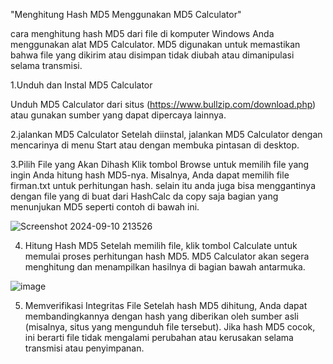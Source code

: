 "Menghitung Hash MD5 Menggunakan MD5 Calculator"

cara menghitung hash MD5 dari file di komputer Windows Anda menggunakan alat MD5 Calculator. MD5 digunakan untuk memastikan bahwa file yang dikirim atau disimpan tidak diubah atau dimanipulasi selama transmisi.

1.Unduh dan Instal MD5 Calculator

Unduh MD5 Calculator dari situs (https://www.bullzip.com/download.php) atau gunakan sumber yang dapat dipercaya lainnya.

2.jalankan MD5 Calculator 
Setelah diinstal, jalankan MD5 Calculator dengan mencarinya di menu Start atau dengan membuka pintasan di desktop.

3.Pilih File yang Akan Dihash
Klik tombol Browse untuk memilih file yang ingin Anda hitung hash MD5-nya.
Misalnya, Anda dapat memilih file firman.txt untuk perhitungan hash.
selain itu anda juga bisa menggantinya dengan file yang di buat dari HashCalc da copy saja bagian yang menunjukan MD5 seperti contoh di bawah ini.

![Screenshot 2024-09-10 213526](https://github.com/user-attachments/assets/7ad81307-8550-4503-bafd-6fc37695df50)

4. Hitung Hash MD5
Setelah memilih file, klik tombol Calculate untuk memulai proses perhitungan hash MD5.
MD5 Calculator akan segera menghitung dan menampilkan hasilnya di bagian bawah antarmuka.

![image](https://github.com/user-attachments/assets/014795a5-9375-4c8d-93c0-bf3da75abe76)

5. Memverifikasi Integritas File
Setelah hash MD5 dihitung, Anda dapat membandingkannya dengan hash yang diberikan oleh sumber asli (misalnya, situs yang mengunduh file tersebut). Jika hash MD5 cocok, ini berarti file tidak mengalami perubahan atau kerusakan selama transmisi atau penyimpanan.
